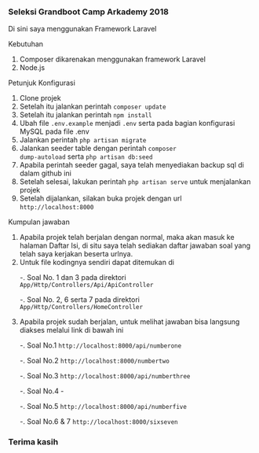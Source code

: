 <h3>Seleksi Grandboot Camp Arkademy 2018</h3>

Di sini saya menggunakan Framework Laravel

Kebutuhan 
1. Composer dikarenakan menggunakan framework Laravel
2. Node.js

Petunjuk Konfigurasi
1. Clone projek
2. Setelah itu jalankan perintah <code>composer update</code>
3. Setelah itu jalankan perintah <code>npm install</code>
3. Ubah file <code>.env.example</code> menjadi <code>.env</code> serta pada bagian konfigurasi MySQL pada file .env
4. Jalankan perintah <code>php artisan migrate</code>
5. Jalankan seeder table dengan perintah <code>composer dump-autoload</code> serta <code>php artisan db:seed</code>
6. Apabila perintah seeder gagal, saya telah menyediakan backup sql di dalam github ini
7. Setelah selesai, lakukan perintah <code>php artisan serve</code> untuk menjalankan projek
8. Setelah dijalankan, silakan buka projek dengan url <code>http://localhost:8000</code>

Kumpulan jawaban
1. Apabila projek telah berjalan dengan normal, maka akan masuk ke halaman Daftar Isi, di situ saya telah sediakan daftar jawaban soal yang telah saya kerjakan beserta urlnya.
2. Untuk file kodingnya sendiri dapat ditemukan di 
	<p>-. Soal No. 1 dan 3 pada direktori <code>App/Http/Controllers/Api/ApiController</code></p>
	<p>-. Soal No. 2, 6 serta 7 pada direktori <code>App/Http/Controllers/HomeController</code></p>
3. Apabila projek sudah berjalan, untuk melihat jawaban bisa langsung diakses melalui link di bawah ini
	<p>-. Soal No.1 <code>http://localhost:8000/api/numberone</code></p>
	<p>-. Soal No.2 <code>http://localhost:8000/numbertwo</code></p>
	<p>-. Soal No.3 <code>http://localhost:8000/api/numberthree</code></p>
	<p>-. Soal No.4 - </p>
	<p>-. Soal No.5 <code>http://localhost:8000/api/numberfive</code> </p>
	<p>-. Soal No.6 & 7 <code>http://localhost:8000/sixseven</code></p>

<h3>Terima kasih</h3>
